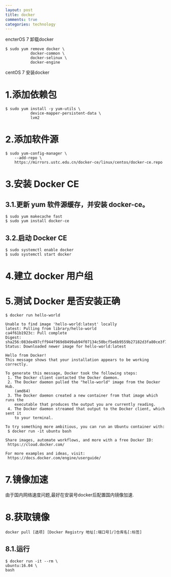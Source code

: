 ```yaml
---
layout: post
title: docker
comments: true
categories: technology
---
```


encterOS 7 卸载docker

	$ sudo yum remove docker \
	           docker-common \
	           docker-selinux \
	           docker-engine

centOS 7 安装docker

# 1.添加依赖包

	$ sudo yum install -y yum-utils \
	           device-mapper-persistent-data \
	           lvm2

# 2.添加软件源

	$ sudo yum-config-manager \
	    --add-repo \
	    https://mirrors.ustc.edu.cn/docker-ce/linux/centos/docker-ce.repo

# 3.安装 Docker CE

## 3.1.更新 yum 软件源缓存，并安装 docker-ce。

	$ sudo yum makecache fast
	$ sudo yum install docker-ce

## 3.2.启动 Docker CE
	$ sudo systemctl enable docker
	$ sudo systemctl start docker

# 4.建立 docker 用户组

# 5.测试 Docker 是否安装正确

	$ docker run hello-world

	Unable to find image 'hello-world:latest' locally
	latest: Pulling from library/hello-world
	ca4f61b1923c: Pull complete
	Digest: sha256:083de497cff944f969d8499ab94f07134c50bcf5e6b9559b27182d3fa80ce3f7
	Status: Downloaded newer image for hello-world:latest

	Hello from Docker!
	This message shows that your installation appears to be working correctly.

	To generate this message, Docker took the following steps:
	 1. The Docker client contacted the Docker daemon.
	 2. The Docker daemon pulled the "hello-world" image from the Docker Hub.
	    (amd64)
	 3. The Docker daemon created a new container from that image which runs the
	    executable that produces the output you are currently reading.
	 4. The Docker daemon streamed that output to the Docker client, which sent it
	    to your terminal.

	To try something more ambitious, you can run an Ubuntu container with:
	 $ docker run -it ubuntu bash

	Share images, automate workflows, and more with a free Docker ID:
	 https://cloud.docker.com/

	For more examples and ideas, visit:
	 https://docs.docker.com/engine/userguide/

# 7.镜像加速

由于国内网络速度问题,最好在安装号docker后配置国内镜像加速.

# 8.获取镜像

	docker pull [选项] [Docker Registry 地址[:端口号]/]仓库名[:标签]

 ## 8.1.运行

 	$ docker run -it --rm \
    ubuntu:16.04 \
    bash


